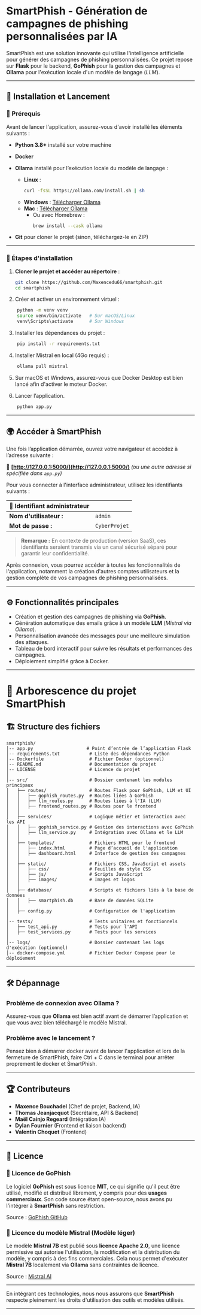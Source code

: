 # SmartPhish - Génération de campagnes de phishing personnalisées par IA

SmartPhish est une solution innovante qui utilise l'intelligence artificielle pour générer des campagnes de phishing personnalisées. Ce projet repose sur **Flask** pour le backend, **GoPhish** pour la gestion des campagnes et **Ollama** pour l'exécution locale d'un modèle de langage (*LLM*).

---

## 🚀 Installation et Lancement

### 📌 Prérequis

Avant de lancer l'application, assurez-vous d'avoir installé les éléments suivants :

- **Python 3.8+** installé sur votre machine  
- **Docker**  
- **Ollama** installé pour l’exécution locale du modèle de langage :  

  - **Linux** :  
    ```bash
    curl -fsSL https://ollama.com/install.sh | sh
    ```
  - **Windows** : [Télécharger Ollama](https://ollama.com/download/windows)  
  - **Mac** : [Télécharger Ollama](https://ollama.com/download/mac)  
    - Ou avec Homebrew :  
      ```bash
      brew install --cask ollama
      ```

- **Git** pour cloner le projet (sinon, téléchargez-le en ZIP)

---

### 🔧 Étapes d'installation

1. **Cloner le projet et accéder au répertoire** :
   ```bash
   git clone https://github.com/Maxencedu66/smartphish.git
   cd smartphish
   ```

2. Créer et activer un environnement virtuel :
```bash
    python -m venv venv
    source venv/bin/activate   # Sur macOS/Linux
    venv\Scripts\activate      # Sur Windows
   ```
3. Installer les dépendances du projet :
```bash
    pip install -r requirements.txt
   ```
4. Installer Mistral en local (4Go requis) :
```bash
    ollama pull mistral 
   ```
5. Sur macOS et Windows, assurez-vous que Docker Desktop est bien lancé afin d'activer le moteur Docker.

6. Lancer l’application.
```bash
    python app.py
   ```
---

## 🌍 Accéder à SmartPhish

Une fois l’application démarrée, ouvrez votre navigateur et accédez à l’adresse suivante :

🔗 **[http://127.0.0.1:5000/](http://127.0.0.1:5000/)** *(ou une autre adresse si spécifiée dans `app.py`)*

Pour vous connecter à l'interface administrateur, utilisez les identifiants suivants :

| 🔑 Identifiant administrateur |              |
| ----------------------------- | ------------ |
| **Nom d'utilisateur :**       | `admin`      |
| **Mot de passe :**            | `CyberProjet`|

> **Remarque :** En contexte de production (version SaaS), ces identifiants seraient transmis via un canal sécurisé séparé pour garantir leur confidentialité.

Après connexion, vous pourrez accéder à toutes les fonctionnalités de l'application, notamment la création d'autres comptes utilisateurs et la gestion complète de vos campagnes de phishing personnalisées.

---

## ⚙️ Fonctionnalités principales

- Création et gestion des campagnes de phishing via **GoPhish**.
- Génération automatique des emails grâce à un modèle **LLM** (*Mistral via Ollama*).
- Personnalisation avancée des messages pour une meilleure simulation des attaques.
- Tableau de bord interactif pour suivre les résultats et performances des campagnes.
- Déploiement simplifié grâce à Docker.

---

# 📂 Arborescence du projet SmartPhish

## 🏗️ Structure des fichiers

```plaintext
smartphish/
│-- app.py                    # Point d’entrée de l’application Flask
│-- requirements.txt           # Liste des dépendances Python
│-- Dockerfile                 # Fichier Docker (optionnel)
│-- README.md                  # Documentation du projet
│-- LICENSE                    # Licence du projet
│
│-- src/                       # Dossier contenant les modules principaux
│   ├── routes/                # Routes Flask pour GoPhish, LLM et UI
│   │   ├── gophish_routes.py  # Routes liées à GoPhish
│   │   ├── llm_routes.py      # Routes liées à l'IA (LLM)
│   │   ├── frontend_routes.py # Routes pour le frontend
│   │
│   ├── services/              # Logique métier et interaction avec les API
│   │   ├── gophish_service.py # Gestion des interactions avec GoPhish
│   │   ├── llm_service.py     # Intégration avec Ollama et le LLM
│   │
│   ├── templates/             # Fichiers HTML pour le frontend
│   │   ├── index.html         # Page d’accueil de l'application
│   │   ├── dashboard.html     # Interface de gestion des campagnes
│   │
│   ├── static/                # Fichiers CSS, JavaScript et assets
│   │   ├── css/               # Feuilles de style CSS
│   │   ├── js/                # Scripts JavaScript
│   │   ├── images/            # Images et logos
│   │
│   ├── database/              # Scripts et fichiers liés à la base de données
│   │   ├── smartphish.db      # Base de données SQLite
│   │
│   ├── config.py              # Configuration de l'application
│
│-- tests/                     # Tests unitaires et fonctionnels
│   ├── test_api.py            # Tests pour l'API
│   ├── test_services.py       # Tests pour les services
│
│-- logs/                      # Dossier contenant les logs d'exécution (optionnel)
│-- docker-compose.yml         # Fichier Docker Compose pour le déploiement
```

---

## 🛠 Dépannage

### Problème de connexion avec Ollama ?
Assurez-vous que **Ollama** est bien actif avant de démarrer l’application et que vous avez bien téléchargé le modèle Mistral.

### Problème avec le lancement ?
Pensez bien à démarrer docker avant de lancer l'application et lors de la fermeture de SmartPhish, faire Ctrl + C dans le terminal pour arrêter proprement le docker et SmartPhish.

---

## 🏆 Contributeurs

- **Maxence Bouchadel** (Chef de projet, Backend, IA)
- **Thomas Jeanjacquot** (Secrétaire, API & Backend)
- **Maël Cainjo Regeard** (Intégration IA)
- **Dylan Fournier** (Frontend et liaison backend)
- **Valentin Choquet** (Frontend)


---

## 📜 Licence

### 🔹 Licence de GoPhish
Le logiciel **GoPhish** est sous licence **MIT**, ce qui signifie qu'il peut être utilisé, modifié et distribué librement, y compris pour des **usages commerciaux**. Son code source étant open-source, nous avons pu l'intégrer à **SmartPhish** sans restriction.

Source : [GoPhish GitHub](https://github.com/gophish/gophish)

### 🔹 Licence du modèle **Mistral** (Modèle léger)
Le modèle **Mistral 7B** est publié sous **licence Apache 2.0**, une licence permissive qui autorise l'utilisation, la modification et la distribution du modèle, y compris à des fins commerciales. Cela nous permet d'exécuter **Mistral 7B** localement via **Ollama** sans contraintes de licence.

Source : [Mistral AI](https://mistral.ai/news/announcing-mistral-7b/)

---

En intégrant ces technologies, nous nous assurons que **SmartPhish** respecte pleinement les droits d'utilisation des outils et modèles utilisés.

---

